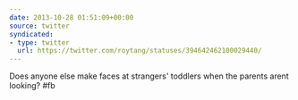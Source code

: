 ```yaml
---
date: 2013-10-28 01:51:09+00:00
source: twitter
syndicated:
- type: twitter
  url: https://twitter.com/roytang/statuses/394642462100029440/
---
```


Does anyone else make faces at strangers' toddlers when the parents arent looking? #fb